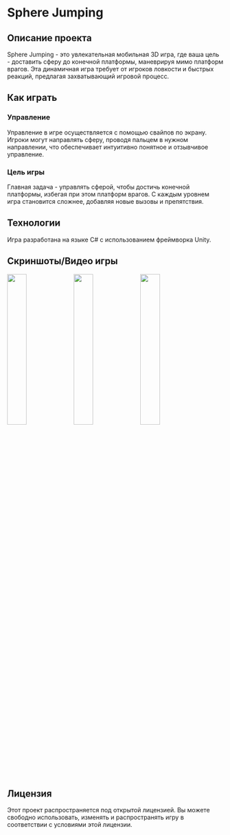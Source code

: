 # Sphere Jumping

## Описание проекта
Sphere Jumping - это увлекательная мобильная 3D игра, где ваша цель - доставить сферу до конечной платформы, маневрируя мимо платформ врагов. Эта динамичная игра требует от игроков ловкости и быстрых реакций, предлагая захватывающий игровой процесс.

## Как играть
### Управление
Управление в игре осуществляется с помощью свайпов по экрану. Игроки могут направлять сферу, проводя пальцем в нужном направлении, что обеспечивает интуитивно понятное и отзывчивое управление.

### Цель игры
Главная задача - управлять сферой, чтобы достичь конечной платформы, избегая при этом платформ врагов. С каждым уровнем игра становится сложнее, добавляя новые вызовы и препятствия.

## Технологии
Игра разработана на языке C# с использованием фреймворка Unity.

## Скриншоты/Видео игры
<p>
  <img src="https://drive.google.com/uc?export=download&confirm=no_antivirus&id=1dGyiPiJRqYxCqyNKWhoc6YpPEL0OXLhO" width="30%" height="30%">
  <img src="https://drive.google.com/uc?export=download&confirm=no_antivirus&id=1uPMZDUCne7BlbxXh7nltqe2wq668KzFx" width="30%" height="30%">
  <img src="https://drive.google.com/uc?export=download&confirm=no_antivirus&id=1HQaITiUGpAE6g7Qjp7KzohNWFLYLVaFF" width="30%" height="30%">
</p>

## Лицензия
Этот проект распространяется под открытой лицензией. Вы можете свободно использовать, изменять и распространять игру в соответствии с условиями этой лицензии.
